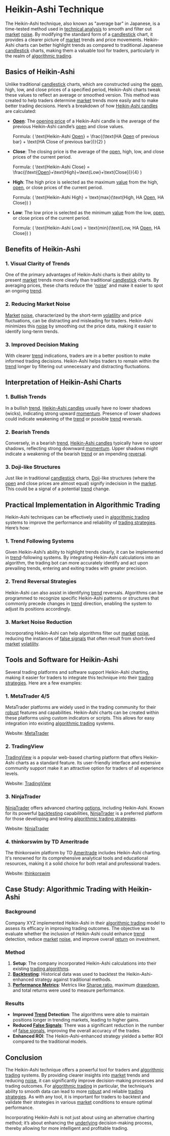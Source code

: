 # Heikin-Ashi Technique

The Heikin-Ashi technique, also known as "average bar" in Japanese, is a time-tested method used in [technical analysis](../t/technical_analysis.md) to smooth and filter out [market](../m/market.md) [noise](../n/noise.md). By modifying the standard form of a [candlestick](../c/candlestick.md) chart, it provides a clearer picture of [market](../m/market.md) trends and price movements. Heikin-Ashi charts can better highlight trends as compared to traditional Japanese [candlestick](../c/candlestick.md) charts, making them a valuable tool for traders, particularly in the realm of [algorithmic trading](../a/accountability.md).

## Basics of Heikin-Ashi

Unlike traditional [candlestick](../c/candlestick.md) charts, which are constructed using the [open](../o/open.md), high, low, and close prices of a specified period, Heikin-Ashi charts tweak these values to reflect an average or smoothed version. This method was created to help traders determine [market](../m/market.md) trends more easily and to make better trading decisions. Here’s a breakdown of how [Heikin-Ashi candles](../h/heikin-ashi_candles.md) are calculated:

- **[Open](../o/open.md)**: The [opening price](../o/opening_price.md) of a Heikin-Ashi candle is the average of the previous Heikin-Ashi candle’s [open](../o/open.md) and close values.
  
  Formula: \( \text{Heikin-Ashi [Open](../o/open.md)} = \frac{(\text{HA [Open](../o/open.md) of previous bar} + \text{HA Close of previous bar})}{2} \)
  
- **Close**: The closing price is the average of the [open](../o/open.md), high, low, and close prices of the current period.
  
  Formula: \( \text{Heikin-Ashi Close} = \frac{(\text{[Open](../o/open.md)}+\text{High}+\text{Low}+\text{Close})}{4} \)
  
- **High**: The high price is selected as the maximum [value](../v/value.md) from the high, [open](../o/open.md), or close prices of the current period.
  
  Formula: \( \text{Heikin-Ashi High} = \text{max}(\text{High, HA [Open](../o/open.md), HA Close}) \)
  
- **Low**: The low price is selected as the minimum [value](../v/value.md) from the low, [open](../o/open.md), or close prices of the current period.
  
  Formula: \( \text{Heikin-Ashi Low} = \text{min}(\text{Low, HA [Open](../o/open.md), HA Close}) \)

## Benefits of Heikin-Ashi

### 1. Visual Clarity of Trends

One of the primary advantages of Heikin-Ashi charts is their ability to present [market](../m/market.md) trends more clearly than traditional [candlestick](../c/candlestick.md) charts. By averaging prices, these charts reduce the '[noise](../n/noise.md)' and make it easier to spot an ongoing [trend](../t/trend.md).

### 2. Reducing Market Noise

[Market](../m/market.md) [noise](../n/noise.md), characterized by the short-term [volatility](../v/volatility.md) and price fluctuations, can be distracting and misleading for traders. Heikin-Ashi minimizes this [noise](../n/noise.md) by smoothing out the price data, making it easier to identify long-term trends.

### 3. Improved Decision Making

With clearer [trend](../t/trend.md) indications, traders are in a better position to make informed trading decisions. Heikin-Ashi helps traders to remain within the [trend](../t/trend.md) longer by filtering out unnecessary and distracting fluctuations.

## Interpretation of Heikin-Ashi Charts

### 1. Bullish Trends

In a bullish [trend](../t/trend.md), [Heikin-Ashi candles](../h/heikin-ashi_candles.md) usually have no lower shadows (wicks), indicating strong upward [momentum](../m/momentum.md). Presence of lower shadows could indicate weakening of the [trend](../t/trend.md) or possible [trend](../t/trend.md) reversals.

### 2. Bearish Trends

Conversely, in a bearish [trend](../t/trend.md), [Heikin-Ashi candles](../h/heikin-ashi_candles.md) typically have no upper shadows, reflecting strong downward [momentum](../m/momentum.md). Upper shadows might indicate a weakening of the bearish [trend](../t/trend.md) or an impending [reversal](../r/reversal.md).

### 3. Doji-like Structures

Just like in traditional [candlestick](../c/candlestick.md) charts, [Doji](../d/doji.md)-like structures (where the [open](../o/open.md) and close prices are almost equal) signify indecision in the [market](../m/market.md). This could be a signal of a potential [trend](../t/trend.md) change.

## Practical Implementation in Algorithmic Trading

Heikin-Ashi techniques can be effectively used in [algorithmic trading](../a/accountability.md) systems to improve the performance and reliability of [trading strategies](../t/trading_strategies.md). Here’s how:

### 1. Trend Following Systems

Given Heikin-Ashi’s ability to highlight trends clearly, it can be implemented in [trend](../t/trend.md)-following systems. By integrating Heikin-Ashi calculations into an algorithm, the trading bot can more accurately identify and act upon prevailing trends, entering and exiting trades with greater precision.

### 2. Trend Reversal Strategies

Heikin-Ashi can also assist in identifying [trend](../t/trend.md) reversals. Algorithms can be programmed to recognize specific Heikin-Ashi patterns or structures that commonly precede changes in [trend](../t/trend.md) direction, enabling the system to adjust its positions accordingly.

### 3. Market Noise Reduction

Incorporating Heikin-Ashi can help algorithms filter out [market](../m/market.md) [noise](../n/noise.md), reducing the instances of [false signals](../f/false_signals_in_trading.md) that often result from short-lived [market](../m/market.md) [volatility](../v/volatility.md).

## Tools and Software for Heikin-Ashi

Several trading platforms and software support Heikin-Ashi charting, making it easier for traders to integrate this technique into their [trading strategies](../t/trading_strategies.md). Here are a few examples:

### 1. MetaTrader 4/5

MetaTrader platforms are widely used in the trading community for their [robust](../r/robust.md) features and capabilities. Heikin-Ashi charts can be created within these platforms using custom indicators or scripts. This allows for easy integration into existing [algorithmic trading](../a/accountability.md) systems.

Website: [MetaTrader](https://www.metatrader4.com/)

### 2. TradingView

[TradingView](../t/tradingview.md) is a popular web-based charting platform that offers Heikin-Ashi charts as a standard feature. Its user-friendly interface and extensive community support make it an attractive option for traders of all experience levels.

Website: [TradingView](https://www.tradingview.com/)

### 3. NinjaTrader

[NinjaTrader](../n/ninjatrader.md) offers advanced charting [options](../o/options.md), including Heikin-Ashi. Known for its powerful [backtesting](../b/backtesting.md) capabilities, [NinjaTrader](../n/ninjatrader.md) is a preferred platform for those developing and testing [algorithmic trading strategies](../a/algorithmic_trading_strategies.md).

Website: [NinjaTrader](https://ninjatrader.com/)

### 4. thinkorswim by TD Ameritrade

The thinkorswim platform by TD [Ameritrade](../a/ameritrade.md) includes Heikin-Ashi charting. It's renowned for its comprehensive analytical tools and educational resources, making it a solid choice for both retail and professional traders.

Website: [thinkorswim](https://www.tdameritrade.com/tools-and-platforms/thinkorswim.page)

## Case Study: Algorithmic Trading with Heikin-Ashi

### Background

Company XYZ implemented Heikin-Ashi in their [algorithmic trading](../a/accountability.md) model to assess its efficacy in improving trading outcomes. The objective was to evaluate whether the inclusion of Heikin-Ashi could enhance [trend](../t/trend.md) detection, reduce [market](../m/market.md) [noise](../n/noise.md), and improve overall [return](../r/return.md) on investment.

### Method

1. **Setup**: The company incorporated Heikin-Ashi calculations into their existing [trading algorithms](../t/trading_algorithms.md).
2. **[Backtesting](../b/backtesting.md)**: Historical data was used to backtest the Heikin-Ashi-enhanced strategy against traditional methods.
3. **[Performance Metrics](../p/performance_metrics.md)**: Metrics like [Sharpe ratio](../s/sharpe_ratio.md), maximum [drawdown](../d/drawdown.md), and total returns were used to measure performance.

### Results

- **Improved [Trend](../t/trend.md) Detection**: The algorithms were able to maintain positions longer in trending markets, leading to higher gains.
- **Reduced [False Signals](../f/false_signals_in_trading.md)**: There was a significant reduction in the number of [false signals](../f/false_signals_in_trading.md), improving the overall accuracy of the trades.
- **Enhanced ROI**: The Heikin-Ashi-enhanced strategy yielded a better ROI compared to the traditional models.

## Conclusion

The Heikin-Ashi technique offers a powerful tool for traders and [algorithmic trading](../a/accountability.md) systems. By providing clearer insights into [market](../m/market.md) trends and reducing [noise](../n/noise.md), it can significantly improve decision-making processes and trading outcomes. For [algorithmic trading](../a/accountability.md) in particular, the technique’s ability to smooth data can lead to more [robust](../r/robust.md) and reliable [trading strategies](../t/trading_strategies.md). As with any tool, it is important for traders to backtest and validate their strategies in various [market](../m/market.md) conditions to ensure optimal performance.

Incorporating Heikin-Ashi is not just about using an alternative charting method; it’s about enhancing the [underlying](../u/underlying.md) decision-making process, thereby allowing for more intelligent and profitable trading.
